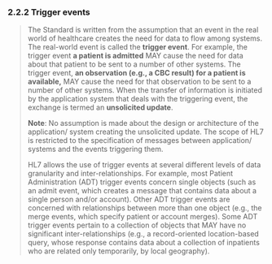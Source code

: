### 2.2.2 Trigger events

> The Standard is written from the assumption that an event in the real world of healthcare creates the need for data to flow among systems. The real-world event is called the **trigger event**. For example, the trigger event **a patient is admitted** MAY cause the need for data about that patient to be sent to a number of other systems. The trigger event, **an observation (e.g., a CBC result) for a patient is** **available,** MAY cause the need for that observation to be sent to a number of other systems. When the transfer of information is initiated by the application system that deals with the triggering event, the exchange is termed an **unsolicited update**.
>
> **Note**: No assumption is made about the design or architecture of the application/ system creating the unsolicited update. The scope of HL7 is restricted to the specification of messages between application/ systems and the events triggering them.
>
> HL7 allows the use of trigger events at several different levels of data granularity and inter-relationships. For example, most Patient Administration (ADT) trigger events concern single objects (such as an admit event, which creates a message that contains data about a single person and/or account). Other ADT trigger events are concerned with relationships between more than one object (e.g., the merge events, which specify patient or account merges). Some ADT trigger events pertain to a collection of objects that MAY have no significant inter-relationships (e.g., a record-oriented location-based query, whose response contains data about a collection of inpatients who are related only temporarily, by local geography).
